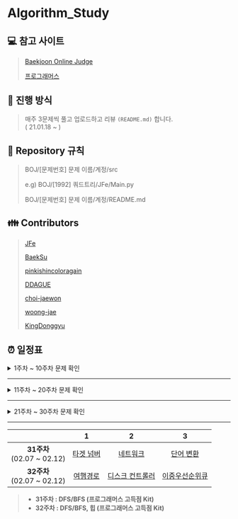 # Algorithm_Study

## :computer: 참고 사이트
> [Baekjoon Online Judge](https://www.acmicpc.net/)
>
> [프로그래머스](https://programmers.co.kr/)

## :pushpin: 진행 방식
> 매주 3문제씩 풀고 업로드하고 리뷰 `(README.md)` 합니다.  
> ( 21.01.18 ~ )

## :round_pushpin: Repository 규칙
> BOJ/[문제번호] 문제 이름/계정/src
> 
> e.g) BOJ/[1992] 쿼드트리/JFe/Main.py
> 
> BOJ/[문제번호] 문제 이름/계정/README.md

## :family: Contributors
> [JFe](https://github.com/Go-Jaecheol)
> 
> [BaekSu](https://github.com/SeongukBaek)
> 
> [pinkishincoloragain](https://github.com/pinkishincoloragain)
> 
> [DDAGUE](https://github.com/DDAGUE)
> 
> [choi-jaewon](https://github.com/choi-jaewon)
>
> [woong-jae](https://github.com/woong-jae)
> 
> [KingDonggyu](https://github.com/KingDonggyu)

## :alarm_clock: 일정표

<details><summary>1주차 ~ 10주차 문제 확인</summary>

||1|2|3|
|:---:|:---:|:---:|:---:|
|**1주차**<br> (01.18 ~ 01.24)|[종이의 개수](https://www.acmicpc.net/problem/1780)|[쿼드트리](https://www.acmicpc.net/problem/1992)||
|**2주차**<br> (01.25 ~ 01.31)|[쉬운 계단 수](https://www.acmicpc.net/problem/10844)|[가장 긴 증가하는 부분 수열](https://www.acmicpc.net/problem/11053)|[오르막 수](https://www.acmicpc.net/problem/11057)|
|**3주차**<br> (02.01 ~ 02.07)|[LCS](https://www.acmicpc.net/problem/9251)|[가장 긴 증가하는 부분 수열 4](https://www.acmicpc.net/problem/14002)|[줄세우기](https://www.acmicpc.net/problem/2631)|
|**4주차**<br> (02.08 ~ 02.14)|[LCS 2](https://www.acmicpc.net/problem/9252)|[평범한 배낭](https://www.acmicpc.net/problem/12865)|[내리막 길](https://www.acmicpc.net/problem/1520)|
|**5주차**<br> (02.15 ~ 02.21)|[그림](https://www.acmicpc.net/problem/1926)|[미로 탐색](https://www.acmicpc.net/problem/2178)|[연구소](https://www.acmicpc.net/problem/14502)|
|**6주차**<br> (02.22 ~ 02.28)|[숫자고르기](https://www.acmicpc.net/problem/2668)|[적록색약](https://www.acmicpc.net/problem/10026)|[아기 상어](https://www.acmicpc.net/problem/16236)|
|**7주차**<br> (03.01 ~ 03.07)|[ABCDE](https://www.acmicpc.net/problem/13023)|[인구 이동](https://www.acmicpc.net/problem/16234)|[연구소 3](https://www.acmicpc.net/problem/17142)|
|**8주차**<br> (03.08 ~ 03.14)|[주사위](https://www.acmicpc.net/problem/1041)|[도서관](https://www.acmicpc.net/problem/1461)|[강의실 배정](https://www.acmicpc.net/problem/11000)|
|**9주차**<br> (03.15 ~ 03.21)|[배](https://www.acmicpc.net/problem/1092)|[단어 수학](https://www.acmicpc.net/problem/1339)|[카드 정렬하기](https://www.acmicpc.net/problem/1715)|
|**10주차**<br> (03.22 ~ 03.28)|[저울](https://www.acmicpc.net/problem/2437)|[컵라면](https://www.acmicpc.net/problem/1781)|[공항](https://www.acmicpc.net/problem/10775)|

> - **1주차 : 분할 정복**  
> - **2주차 ~ 4주차 : 다이나믹 프로그래밍 (DP)**  
> - **5주차 ~ 7주차 : 그래프 탐색 (DFS & BFS)**  
> - **8주차 ~ 10주차 : 그리디 알고리즘 (Greedy)**  

</details>

---

<details><summary>11주차 ~ 20주차 문제 확인</summary>

||1|2|3|
|:---:|:---:|:---:|:---:|
|**11주차**<br> (03.29 ~ 04.04)|[최단경로](https://www.acmicpc.net/problem/1753)|[최소비용 구하기](https://www.acmicpc.net/problem/1916)|[녹색 옷 입은 애가 젤다지?](https://www.acmicpc.net/problem/4485)|
|**12주차**<br> (05.03 ~ 05.09)|[최소 스패닝 트리](https://www.acmicpc.net/problem/1197)|[네트워크 연결](https://www.acmicpc.net/problem/1922)|[도시 분할 계획](https://www.acmicpc.net/problem/1647)|
|**13주차**<br> (05.10 ~ 05.16)|[나만 안되는 연애](https://www.acmicpc.net/problem/14621)|[전기가 부족해](https://www.acmicpc.net/problem/10423)|[행성 터널](https://www.acmicpc.net/problem/2887)|
|**14주차**<br> (05.17 ~ 05.23)|[가장 큰 정사각형](https://www.acmicpc.net/problem/1915)|[합분해](https://www.acmicpc.net/problem/2225)|[내려가기](https://www.acmicpc.net/problem/2096)|
|**15주차**<br> (05.24 ~ 05.30)|[파이프 옮기기 1](https://www.acmicpc.net/problem/17070)|[1학년](https://www.acmicpc.net/problem/5557)|[이모티콘](https://www.acmicpc.net/problem/14226)|
|**16주차**<br> (07.05 ~ 07.11)|[이분 그래프](https://www.acmicpc.net/problem/1707)|[텀 프로젝트](https://www.acmicpc.net/problem/9466)|[다리 만들기](https://www.acmicpc.net/problem/2146)|
|**17주차**<br> (08.23 ~ 08.29)|[스타트링크](https://www.acmicpc.net/problem/5014)|[Puyo Puyo](https://www.acmicpc.net/problem/11559)|[게리맨더링](https://www.acmicpc.net/problem/17471)|
|**18주차**<br> (08.30 ~ 09.05)|[톱니바퀴](https://www.acmicpc.net/problem/14891)|[로봇 청소기](https://www.acmicpc.net/problem/14503)|[게리맨더링2](https://www.acmicpc.net/problem/17779)|
|**19주차**<br> (09.06 ~ 09.12)|[뱀](https://www.acmicpc.net/problem/3190)|[주사위 굴리기](https://www.acmicpc.net/problem/14499)|[드래곤 커브](https://www.acmicpc.net/problem/15685)|
|**20주차**<br> (09.13 ~ 09.19)|[미세먼지 안녕!](https://www.acmicpc.net/problem/17144)|[이차원 배열과 연산](https://www.acmicpc.net/problem/17140)|[청소년 상어](https://www.acmicpc.net/problem/19236)|

> - **11주차 : 다익스트라 (Dijkstra)**  
> - **12주차 ~ 13주차 : 최소 스패닝 트리 (MST)**  
> - **14주차 ~ 15주차 : 다이나믹 프로그래밍 (DP)**  
> - **16주차 ~ 17주차 : 그래프 탐색 (DFS & BFS)**  
> - **18주차 ~ : 시뮬레이션 (삼성 SW 기출 위주)**  
  
</details>

---

<details><summary>21주차 ~ 30주차 문제 확인</summary>

||1|2|3|
|:---:|:---:|:---:|:---:|
|**21주차**<br> (09.27 ~ 10.03)|[어른 상어](https://www.acmicpc.net/problem/19237)|[마법사 상어와 파이어볼](https://www.acmicpc.net/problem/20056)|[마법사 상어와 토네이도](https://www.acmicpc.net/problem/20057)|
|**22주차**<br> (10.04 ~ 10.10)|[줄 세우기](https://www.acmicpc.net/problem/2252)|[문제집](https://www.acmicpc.net/problem/1766)|[음악프로그램](https://www.acmicpc.net/problem/2623)|
|**23주차**<br> (11.08 ~ 11.14)|[최종 순위](https://www.acmicpc.net/problem/3665)|[게임 개발](https://www.acmicpc.net/problem/1516)|[ACM Craft](https://www.acmicpc.net/problem/1005)|
|**24주차**<br> (11.15 ~ 11.21)|[⚾](https://www.acmicpc.net/problem/17281)|[배열 돌리기 4](https://www.acmicpc.net/problem/17406)|[캐슬 디펜스](https://www.acmicpc.net/problem/17135)|
|**25주차**<br> (11.22 ~ 11.28)|[괄호 추가하기](https://www.acmicpc.net/problem/16637)|[색종이 붙이기](https://www.acmicpc.net/problem/17136)|[다리 만들기 2](https://www.acmicpc.net/problem/17472)|
|**26주차**<br> (01.03 ~ 01.09)|[체육복](https://programmers.co.kr/learn/courses/30/lessons/42862)|[조이스틱](https://programmers.co.kr/learn/courses/30/lessons/42860)|[큰 수 만들기](https://programmers.co.kr/learn/courses/30/lessons/42883)|
|**27주차**<br> (01.10 ~ 01.16)|[구명보트](https://programmers.co.kr/learn/courses/30/lessons/42885)|[섬 연결하기](https://programmers.co.kr/learn/courses/30/lessons/42861)|[단속카메라](https://programmers.co.kr/learn/courses/30/lessons/42884)|
|**28주차**<br> (01.17 ~ 01.23)|[완주하지 못한 선수](https://programmers.co.kr/learn/courses/30/lessons/42576)|[위장](https://programmers.co.kr/learn/courses/30/lessons/42578)|[베스트앨범](https://programmers.co.kr/learn/courses/30/lessons/42579)|
|**29주차**<br> (01.24 ~ 01.30)|[모의고사](https://programmers.co.kr/learn/courses/30/lessons/42840)|[소수 찾기](https://programmers.co.kr/learn/courses/30/lessons/42839)|[카펫](https://programmers.co.kr/learn/courses/30/lessons/42842)|
|**30주차**<br> (01.31 ~ 02.05)|[기능개발](https://programmers.co.kr/learn/courses/30/lessons/42586)|[프린터](https://programmers.co.kr/learn/courses/30/lessons/42587)|[다리를 지나는 트럭](https://programmers.co.kr/learn/courses/30/lessons/42583)|

> - **/ ~ 21주차 : 시뮬레이션 (삼성 SW 기출 위주)**  
> - **22주차 ~ 23주차 : 위상 정렬**  
> - **24주차 ~ 25주차 : 브루트포스 (삼성 A형 기출 위주)**
> - **26주차 ~ 27주차 : 그리디 (프로그래머스 고득점 Kit)** 
> - **28주차 : 해시 (프로그래머스 고득점 Kit)**  
> - **29주차 : 완전탐색 (프로그래머스 고득점 Kit)** 
> - **30주차 : 스택/큐 (프로그래머스 고득점 Kit)** 
  
</details>

---

||1|2|3|
|:---:|:---:|:---:|:---:|
|**31주차**<br> (02.07 ~ 02.12)|[타겟 넘버](https://programmers.co.kr/learn/courses/30/lessons/43165)|[네트워크](https://programmers.co.kr/learn/courses/30/lessons/43162)|[단어 변환](https://programmers.co.kr/learn/courses/30/lessons/43163)|
|**32주차**<br> (02.07 ~ 02.12)|[여행경로](https://programmers.co.kr/learn/courses/30/lessons/43164)|[디스크 컨트롤러](https://programmers.co.kr/learn/courses/30/lessons/42627)|[이중우선순위큐](https://programmers.co.kr/learn/courses/30/lessons/42628)|


> - **31주차 : DFS/BFS (프로그래머스 고득점 Kit)**
> - **32주차 : DFS/BFS, 힙 (프로그래머스 고득점 Kit)**
